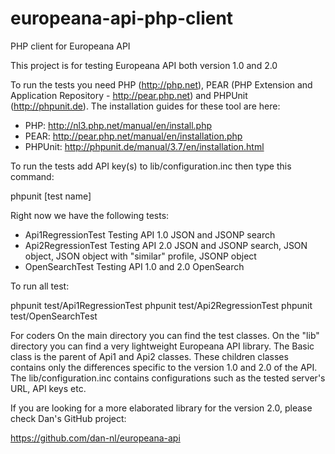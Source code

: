 # europeana-api-php-client
PHP client for Europeana API

This project is for testing Europeana API both version 1.0 and 2.0

To run the tests you need PHP (http://php.net), PEAR (PHP Extension and Application 
Repository - http://pear.php.net) and PHPUnit (http://phpunit.de).
The installation guides for these tool are here:

* PHP: http://nl3.php.net/manual/en/install.php
* PEAR: http://pear.php.net/manual/en/installation.php
* PHPUnit: http://phpunit.de/manual/3.7/en/installation.html

To run the tests add API key(s) to lib/configuration.inc then type this command:

  phpunit [test name]

Right now we have the following tests:

* Api1RegressionTest
    Testing API 1.0 JSON and JSONP search
* Api2RegressionTest
    Testing API 2.0 JSON and JSONP search, JSON object, JSON object with "similar" profile, JSONP object
* OpenSearchTest
    Testing API 1.0 and 2.0 OpenSearch

To run all test:

  phpunit test/Api1RegressionTest
  phpunit test/Api2RegressionTest
  phpunit test/OpenSearchTest

For coders
On the main directory you can find the test classes. On the "lib" directory you can
find a very lightweight Europeana API library. The Basic class is the parent of
Api1 and Api2 classes. These children classes contains only the differences specific
to the version 1.0 and 2.0 of the API. The lib/configuration.inc contains configurations
such as the tested server's URL, API keys etc.

If you are looking for a more elaborated library for the version 2.0, please check 
Dan's GitHub project:

  https://github.com/dan-nl/europeana-api
